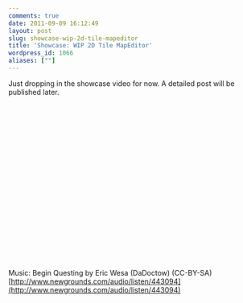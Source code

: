 ```yaml
---
comments: true
date: 2011-09-09 16:12:49
layout: post
slug: showcase-wip-2d-tile-mapeditor
title: 'Showcase: WIP 2D Tile MapEditor'
wordpress_id: 1066
aliases: [""]
---
```


Just dropping in the showcase video for now. A detailed post will be published later.

<object width="560" height="315"><param name="movie" value="http://www.youtube.com/v/gZzvDulS930?version=3&amp;hl=en_US"></param><param name="allowFullScreen" value="true"></param><param name="allowscriptaccess" value="always"></param><embed src="http://www.youtube.com/v/gZzvDulS930?version=3&amp;hl=en_US" type="application/x-shockwave-flash" width="560" height="315" allowscriptaccess="always" allowfullscreen="true"></embed></object>

Music: Begin Questing by Eric Wesa (DaDoctow) (CC-BY-SA)
[http://www.newgrounds.com/audio/listen/443094](http://www.newgrounds.com/audio/listen/443094)
